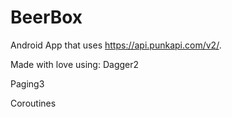 # BeerBox

Android App that uses https://api.punkapi.com/v2/.

Made with love using:
Dagger2

Paging3

Coroutines